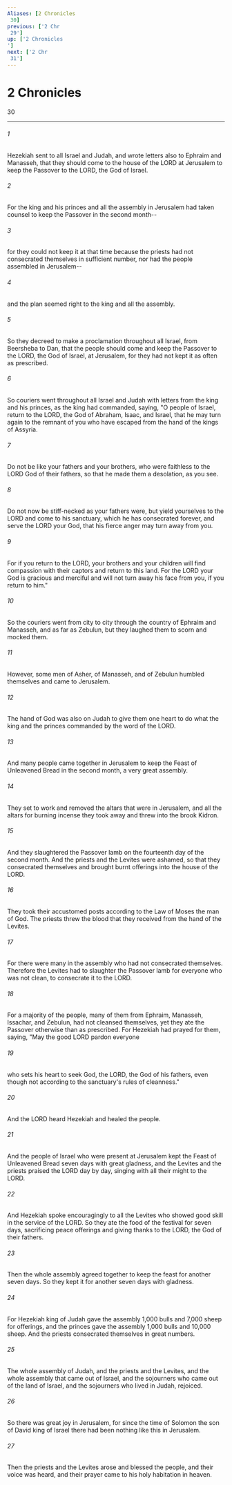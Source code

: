 ```yaml
---
Aliases: [2 Chronicles 30]
previous: ['2 Chr 29']
up: ['2 Chronicles']
next: ['2 Chr 31']
---
```

# 2 Chronicles 30

***
 

###### 1 
Hezekiah sent to all Israel and Judah, and wrote letters also to Ephraim and Manasseh, that they should come to the house of the LORD at Jerusalem to keep the Passover to the LORD, the God of Israel.  

###### 2 
For the king and his princes and all the assembly in Jerusalem had taken counsel to keep the Passover in the second month--  

###### 3 
for they could not keep it at that time because the priests had not consecrated themselves in sufficient number, nor had the people assembled in Jerusalem--  

###### 4 
and the plan seemed right to the king and all the assembly.  

###### 5 
So they decreed to make a proclamation throughout all Israel, from Beersheba to Dan, that the people should come and keep the Passover to the LORD, the God of Israel, at Jerusalem, for they had not kept it as often as prescribed.  

###### 6 
So couriers went throughout all Israel and Judah with letters from the king and his princes, as the king had commanded, saying, "O people of Israel, return to the LORD, the God of Abraham, Isaac, and Israel, that he may turn again to the remnant of you who have escaped from the hand of the kings of Assyria.  

###### 7 
Do not be like your fathers and your brothers, who were faithless to the LORD God of their fathers, so that he made them a desolation, as you see.  

###### 8 
Do not now be stiff-necked as your fathers were, but yield yourselves to the LORD and come to his sanctuary, which he has consecrated forever, and serve the LORD your God, that his fierce anger may turn away from you.  

###### 9 
For if you return to the LORD, your brothers and your children will find compassion with their captors and return to this land. For the LORD your God is gracious and merciful and will not turn away his face from you, if you return to him."  

###### 10 
So the couriers went from city to city through the country of Ephraim and Manasseh, and as far as Zebulun, but they laughed them to scorn and mocked them.  

###### 11 
However, some men of Asher, of Manasseh, and of Zebulun humbled themselves and came to Jerusalem.  

###### 12 
The hand of God was also on Judah to give them one heart to do what the king and the princes commanded by the word of the LORD.  

###### 13 
And many people came together in Jerusalem to keep the Feast of Unleavened Bread in the second month, a very great assembly.  

###### 14 
They set to work and removed the altars that were in Jerusalem, and all the altars for burning incense they took away and threw into the brook Kidron.  

###### 15 
And they slaughtered the Passover lamb on the fourteenth day of the second month. And the priests and the Levites were ashamed, so that they consecrated themselves and brought burnt offerings into the house of the LORD.  

###### 16 
They took their accustomed posts according to the Law of Moses the man of God. The priests threw the blood that they received from the hand of the Levites.  

###### 17 
For there were many in the assembly who had not consecrated themselves. Therefore the Levites had to slaughter the Passover lamb for everyone who was not clean, to consecrate it to the LORD.  

###### 18 
For a majority of the people, many of them from Ephraim, Manasseh, Issachar, and Zebulun, had not cleansed themselves, yet they ate the Passover otherwise than as prescribed. For Hezekiah had prayed for them, saying, "May the good LORD pardon everyone  

###### 19 
who sets his heart to seek God, the LORD, the God of his fathers, even though not according to the sanctuary's rules of cleanness."  

###### 20 
And the LORD heard Hezekiah and healed the people.  

###### 21 
And the people of Israel who were present at Jerusalem kept the Feast of Unleavened Bread seven days with great gladness, and the Levites and the priests praised the LORD day by day, singing with all their might to the LORD.  

###### 22 
And Hezekiah spoke encouragingly to all the Levites who showed good skill in the service of the LORD. So they ate the food of the festival for seven days, sacrificing peace offerings and giving thanks to the LORD, the God of their fathers.  

###### 23 
Then the whole assembly agreed together to keep the feast for another seven days. So they kept it for another seven days with gladness.  

###### 24 
For Hezekiah king of Judah gave the assembly 1,000 bulls and 7,000 sheep for offerings, and the princes gave the assembly 1,000 bulls and 10,000 sheep. And the priests consecrated themselves in great numbers.  

###### 25 
The whole assembly of Judah, and the priests and the Levites, and the whole assembly that came out of Israel, and the sojourners who came out of the land of Israel, and the sojourners who lived in Judah, rejoiced.  

###### 26 
So there was great joy in Jerusalem, for since the time of Solomon the son of David king of Israel there had been nothing like this in Jerusalem.  

###### 27 
Then the priests and the Levites arose and blessed the people, and their voice was heard, and their prayer came to his holy habitation in heaven.
